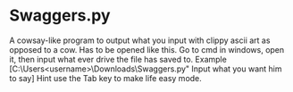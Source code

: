 # Swaggers.py
A cowsay-like program to output what you input with clippy ascii art as opposed to a cow.
Has to be opened like this. Go to cmd in windows, open it, then input what ever drive the file has saved to. Example [C:\Users\<username>\Downloads\Swaggers.py" Input what you want him to say] Hint use the Tab key to make life easy mode.
